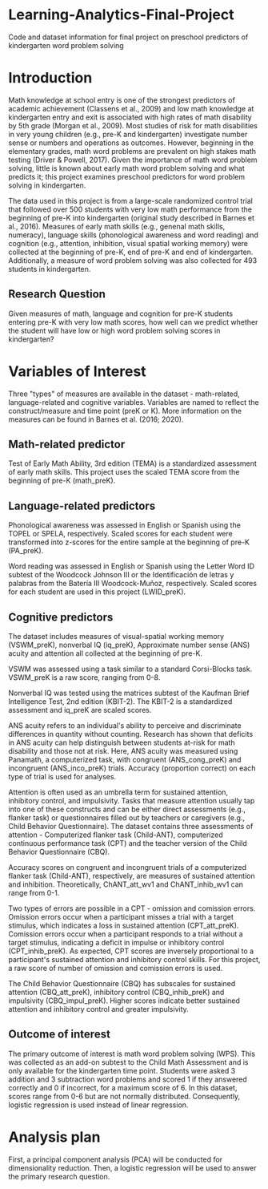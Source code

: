 # Learning-Analytics-Final-Project
Code and dataset information for final project on preschool predictors of kindergarten word problem solving

# Introduction
Math knowledge at school entry is one of the strongest predictors of academic achievement (Classens et al., 2009) and low math knowledge at kindergarten entry and exit is associated with high rates of math disability by 5th grade (Morgan et al., 2009). Most studies of risk for math disabilities in very young children (e.g., pre-K and kindergarten) investigate number sense or numbers and operations as outcomes. However, beginning in the elementary grades, math word problems are prevalent on high stakes math testing (Driver & Powell, 2017). Given the importance of math word problem solving, little is known about early math word problem solving and what predicts it; this project examines preschool predictors for word problem solving in kindergarten.

The data used in this project is from a large-scale randomized control trial that followed over 500 students with very low math performance from the beginning of pre-K into kindergarten (original study described in Barnes et al., 2016). Measures of early math skills (e.g., genenal math skills, numeracy), language skills (phonological awareness and word reading) and cognition (e.g., attention, inhibition, visual spatial working memory) were collected at the beginning of pre-K, end of pre-K and end of kindergarten. Additionally, a measure of word problem solving was also collected for 493 students in kindergarten.

## Research Question
Given measures of math, language and cognition for pre-K students entering pre-K with very low math scores, how well can we predict whether the student will have low or high word problem solving scores in kindergarten?

# Variables of Interest
Three "types" of measures are available in the dataset - math-related, language-related and cognitive variables. Variables are named to reflect the construct/measure and time point (preK or K). More information on the measures can be found in Barnes et al. (2016; 2020).

## Math-related predictor
Test of Early Math Ability, 3rd edition (TEMA) is a standardized assessment of early math skills. This project uses the scaled TEMA score from the beginning of pre-K (math_preK).

## Language-related predictors
Phonological awareness was assessed in English or Spanish using the TOPEL or SPELA, respectively. Scaled scores for each student were transformed into z-scores for the entire sample at the beginning of pre-K (PA_preK).

Word reading was assessed in English or Spanish using the Letter Word ID subtest of the Woodcock Johnson III or the Identificación de letras y palabras from
the Batería III Woodcock-Muñoz, respectively. Scaled scores for each student are used in this project (LWID_preK).

## Cognitive predictors
The dataset includes measures of visual-spatial working memory (VSWM_preK), nonverbal IQ (iq_preK), Approximate number sense (ANS) acuity and attention all collected at the beginning of pre-K. 

VSWM was assessed using a task similar to a standard Corsi-Blocks task. VSWM_preK is a raw score, ranging from 0-8.

Nonverbal IQ was tested using the matrices subtest of the Kaufman Brief Intelligence Test, 2nd edition (KBIT-2). The KBIT-2 is a standardized assessment and iq_preK are scaled scores.

ANS acuity refers to an individual's ability to perceive and discriminate differences in quantity without counting. Research has shown that deficits in ANS acuity can help distinguish between students at-risk for math disability and those not at risk. Here, ANS acuity was measured using Panamath, a computerized task, with congruent (ANS_cong_preK) and incongruent (ANS_inco_preK) trials. Accuracy (proportion correct) on each type of trial is used for analyses. 

Attention is often used as an umbrella term for sustained attention, inhibitory control, and impulsivity. Tasks that measure attention usually tap into one of these constructs and can be either direct assessments (e.g., flanker task) or questionnaires filled out by teachers or caregivers (e.g., Child Behavior Questionnaire). The dataset contains three assessments of attention - Computerized flanker task (Child-ANT), computerized continuous performance task (CPT) and the teacher version of the Child Behavior Questionnaire (CBQ). 

Accuracy scores on congruent and incongruent trials of a computerized flanker task (Child-ANT), respectively, are measures of sustained attention and inhibition. Theoretically, ChANT_att_wv1 and ChANT_inhib_wv1 can range from 0-1.

Two types of errors are possible in a CPT - omission and comission errors. Omission errors occur when a participant misses a trial with a target stimulus, which indicates a loss in sustained attention (CPT_att_preK). Comission errors occur when a participant responds to a trial without a target stimulus, indicating a deficit in impulse or inhibitory control (CPT_inhib_preK). As expected, CPT scores are inversely proportional to a participant's sustained attention and inhibitory control skills. For this project, a raw score of number of omission and comission errors is used.

The Child Behavior Questionnaire (CBQ) has subscales for sustained attention (CBQ_att_preK), inhibitory control (CBQ_inhib_preK) and impulsivity (CBQ_impul_preK). Higher scores indicate better sustained attention and inhibitory control and greater impulsivity.

## Outcome of interest
The primary outcome of interest is math word problem solving (WPS). This was collected as an add-on subtest to the Child Math Assessment and is only available for the kindergarten time point. Students were asked 3 addition and 3 subtraction word problems and scored 1 if they answered correctly and 0 if incorrect, for a maximum score of 6. In this dataset, scores range from 0-6 but are not normally distributed. Consequently, logistic regression is used instead of linear regression.

# Analysis plan
First, a principal component analysis (PCA) will be conducted for dimensionality reduction. Then, a logistic regression will be used to answer the primary research question.
